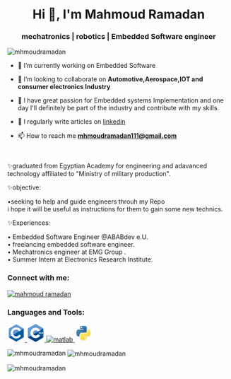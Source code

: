 
<!---
mhmoudramadan/mhmoudramadan is a ✨ special ✨ repository because its `README.md` (this file) appears on your GitHub profile.
You can click the Preview link to take a look at your changes.
--->
<h1 align="center">Hi 👋, I'm Mahmoud Ramadan</h1>
<h3 align="center">mechatronics | robotics | Embedded Software engineer</h3>

<p align="left"> <img src="https://komarev.com/ghpvc/?username=mhmoudramadan&label=Profile%20views&color=0e75b6&style=flat" alt="mhmoudramadan" /> </p>

- 🔭 I’m currently working on Embedded Software 

- 👯 I’m looking to collaborate on **Automotive,Aerospace,IOT and consumer electronics Industry**
- 🔭 I have great passion for Embedded systems Implementation and one day I'll definitely be part of the
industry and contribute with my skills.<br/>

- 📝 I regularly write articles on [linkedin](https://www.linkedin.com/in/mahmoudramdan)

- 📫 How to reach me **mhmoudramadan111@gmail.com**<br/>

<br/>
<p>✨graduated from Egyptian Academy for engineering and adavanced technology affiliated to "Ministry of military production".<br/> </p>
<p align="left">✨objective: <br/></p>
<p>
 	•seeking to help and guide engineers throuh my Repo <br/>
  i hope it will be useful as instructions for them to gain some new technics. <br/></p>
<p align="left">✨Experiences:<br/></p>
 <p>
 • Embedded Software Engineer  @ABABdev e.U.<br/> 
 • freelancing embedded software engineer.<br/> 
 • Mechatronics engineer at EMG Group .<br/>
 • Summer Intern at Electronics Research Institute.<br/></p>
<h3 align="left">Connect with me:</h3>
<p align="left">
<a href="https://linkedin.com/in/mahmoud ramadan" target="blank"><img align="center" src="https://raw.githubusercontent.com/rahuldkjain/github-profile-readme-generator/master/src/images/icons/Social/linked-in-alt.svg" alt="mahmoud ramadan" height="30" width="40" /></a>
</p>

<h3 align="left">Languages and Tools:</h3>
<p align="left"> <a href="https://www.cprogramming.com/" target="_blank" rel="noreferrer"> <img src="https://raw.githubusercontent.com/devicons/devicon/master/icons/c/c-original.svg" alt="c" width="40" height="40"/> </a> <a href="https://www.w3schools.com/cpp/" target="_blank" rel="noreferrer"> <img src="https://raw.githubusercontent.com/devicons/devicon/master/icons/cplusplus/cplusplus-original.svg" alt="cplusplus" width="40" height="40"/> </a> <a href="https://www.mathworks.com/" target="_blank" rel="noreferrer"> <img src="https://upload.wikimedia.org/wikipedia/commons/2/21/Matlab_Logo.png" alt="matlab" width="40" height="40"/> </a> <a href="https://www.python.org" target="_blank" rel="noreferrer"> <img src="https://raw.githubusercontent.com/devicons/devicon/master/icons/python/python-original.svg" alt="python" width="40" height="40"/> </a> </p>

<p><img align="left" src="https://github-readme-stats.vercel.app/api/top-langs?username=mhmoudramadan&show_icons=true&locale=en&layout=compact" alt="mhmoudramadan" /></p>

<p>&nbsp;<img align="center" src="https://github-readme-stats.vercel.app/api?username=mhmoudramadan&show_icons=true&locale=en" alt="mhmoudramadan" /></p>

<p><img align="center" src="https://github-readme-streak-stats.herokuapp.com/?user=mhmoudramadan&" alt="mhmoudramadan" /></p>

